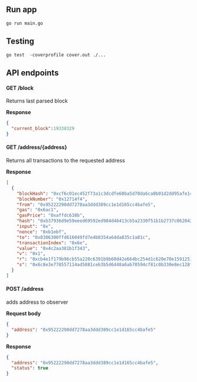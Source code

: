
## Run app
```shell
go run main.go
```

## Testing
```shell
go test  -coverprofile cover.out ./...
```

## API endpoints
#### GET /block
Returns last parsed block

**Response**
```json
{
  "current_block":19338329
}
```
#### GET /address/{address}
Returns all transactions to the requested address

**Response**
```json
[
  {
    "blockHash": "0xcf6c01ec452f73a1c3dcdfe68ba5d70da6ca0b01d2dd95afe1485bbdb11ea646",
    "blockNumber": "0x12714f4",
    "from": "0x95222290dd7278aa3ddd389cc1e1d165cc4bafe5",
    "gas": "0x6ac1",
    "gasPrice": "0xaffdc638b",
    "hash": "0xb37936d9e59eeed69592ed984d46413cb5a2330f51b1b2737c0620429b69029f",
    "input": "0x",
    "nonce": "0xb1ebf",
    "to": "0x8306300ffd616049fd7e4b0354a64da835c1a81c",
    "transactionIndex": "0x6e",
    "value": "0x4c2aa381b1f343",
    "v": "0x1",
    "r": "0xcb4e1f179b96cb55a220c6391b9b60d42e664bc254d1c620e70e1591251a37c1",
    "s": "0x6c8e3e778557114ad5881ceb3b5d6d48a6ab70594cf81c0b330e8ec128f61d77"
  }
]
```

#### POST /address
adds address to observer

**Request body**
```json
{
  "address": "0x95222290dd7278aa3ddd389cc1e1d165cc4bafe5"
}
```
**Response**
```json
{
  "address": "0x95222290dd7278aa3ddd389cc1e1d165cc4bafe5",
  "status": true
}
```